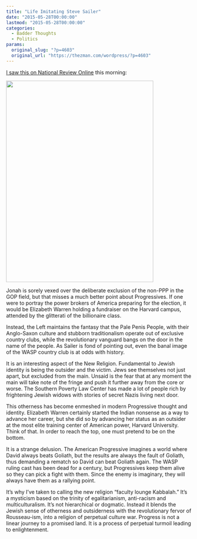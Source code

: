 ```yaml
---
title: "Life Imitating Steve Sailer"
date: "2015-05-28T00:00:00"
lastmod: "2015-05-28T00:00:00"
categories:
  - Badder Thoughts
  - Politics
params:
  original_slug: "?p=4603"
  original_url: "https://thezman.com/wordpress/?p=4603"
---
```


<a
href="http://www.nationalreview.com/corner/418958/when-jab-everything-jonah-goldberg"
rel="noopener" target="_blank">I saw this on National Review Online</a>
this morning:

<img
src="http://www.newyorker.com/wp-content/uploads/2015/05/2015-06-01-400.jpg"
class="alignnone" decoding="async" width="400" height="546" />

Jonah is sorely vexed over the deliberate exclusion of the non-PPP in
the GOP field, but that misses a much better point about Progressives.
If one were to portray the power brokers of America preparing for the
election, it would be Elizabeth Warren holding a fundraiser on the
Harvard campus, attended by the glitterati of the billionaire class.

Instead, the Left maintains the fantasy that the Pale Penis People, with
their Anglo-Saxon culture and stubborn traditionalism operate out of
exclusive country clubs, while the revolutionary vanguard bangs on the
door in the name of the people. As Sailer is fond of pointing out, even
the banal image of the WASP country club is at odds with history.

It is an interesting aspect of the New Religion. Fundamental to Jewish
identity is being the outsider and the victim. Jews see themselves not
just apart, but excluded from the main. Unsaid is the fear that at any
moment the main will take note of the fringe and push it further away
from the core or worse. The Southern Poverty Law Center has made a lot
of people rich by frightening Jewish widows with stories of secret Nazis
living next door.

This otherness has become enmeshed in modern Progressive thought and
identity. Elizabeth Warren certainly started the Indian nonsense as a
way to advance her career, but she did so by advancing her status as an
outsider at the most elite training center of American power, Harvard
University. Think of that. In order to reach the top, one must pretend
to be on the bottom.

It is a strange delusion. The American Progressive imagines a world
where David always beats Goliath, but the results are always the fault
of Goliath, thus demanding a rematch so David can beat Goliath again.
The WASP ruling cast has been dead for a century, but Progressives keep
them alive so they can pick a fight with them. Since the enemy is
imaginary, they will always have them as a rallying point.

It’s why I’ve taken to calling the new religion “faculty lounge
Kabbalah.” It’s a mysticism based on the trinity of egalitarianism,
anti-racism and multiculturalism. It’s not hierarchical or dogmatic.
Instead it blends the Jewish sense of otherness and outsiderness with
the revolutionary fervor of Rousseau-ism, into a religion of perpetual
culture war. Progress is not a linear journey to a promised land. It is
a process of perpetual turmoil leading to enlightenment.
